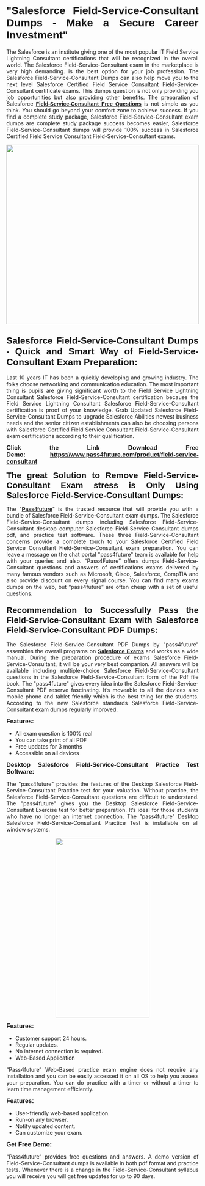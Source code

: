 
<h1 style="text-align: justify;"><span style="font-family:Tahoma,Geneva,sans-serif;"><strong>"Salesforce Field-Service-Consultant Dumps - Make a Secure Career Investment"</strong></span></h1>

<p style="text-align: justify;">The Salesforce is an institute giving one of the most popular IT Field Service Lightning Consultant certifications that will be recognized in the overall world. The Salesforce Field-Service-Consultant exam in the marketplace is very high demanding. is the best option for your job profession. The Salesforce Field-Service-Consultant Dumps can also help move you to the next level Salesforce Certified Field Service Consultant Field-Service-Consultant certificate exams. This dumps question is not only providing you job opportunities but also providing other benefits. The preparation of Salesforce <span style="font-family:Tahoma,Geneva,sans-serif;"><strong><a href="https://www.pass4future.com/questions/salesforce/field-service-consultant">Field-Service-Consultant Free Questions</a></strong></span> is not simple as you think. You should go beyond your comfort zone to achieve success. If you find a complete study package, Salesforce Field-Service-Consultant exam dumps are complete study package success becomes easier, Salesforce Field-Service-Consultant dumps will provide 100% success in Salesforce Certified Field Service Consultant Field-Service-Consultant exams.</p>

<p style="text-align: justify;"><a href="https://www.pass4future.com/product/field-service-consultant"><img alt="" src="https://lh3.googleusercontent.com/pw/AM-JKLVhEO4I138wJzOepD3laGU-R1M7eT-OTYdow6pCESip26lSeaxxzS9BVWUKuzj1e3L_MoxCfVgBEvV8ODwl1LGzlZbt6HJm3NXXplPwnYiBfuYM_eQCcVVRMaAwHdsl3AhHOZS-up7mzwmd4i4EpEGq=w1112-h625-no?authuser=0" style="width: 100%; height: 470px;" /></a></p>

<h2 style="text-align: justify;"><span style="font-size:24px;"><strong><span style="font-family:Tahoma,Geneva,sans-serif;">Salesforce Field-Service-Consultant Dumps - Quick and Smart Way of Field-Service-Consultant Exam Preparation:</span></strong></span></h2>

<p style="text-align: justify;">Last 10 years IT has been a quickly developing and growing industry. The folks choose networking and communication education. The most important thing is pupils are giving significant worth to the Field Service Lightning Consultant Salesforce Field-Service-Consultant certification because the Field Service Lightning Consultant Salesforce Field-Service-Consultant certification is proof of your knowledge. Grab Updated Salesforce Field-Service-Consultant Dumps to upgrade Salesforce Abilities newest business needs and the senior citizen establishments can also be choosing persons with Salesforce Certified Field Service Consultant Field-Service-Consultant exam certifications according to their qualification.</p>

<p style="text-align: justify;"><strong><span style="font-family:Lucida Sans Unicode,Lucida Grande,sans-serif;"><span style="font-size:16px;">Click the Link Download Free Demo: <a href="https://www.pass4future.com/product/field-service-consultant">https://www.pass4future.com/product/field-service-consultant</a></span></span></strong></p>

<p style="text-align: justify;"><strong><span style="font-size:22px;"><span style="font-family:Tahoma,Geneva,sans-serif;">The great Solution to Remove Field-Service-Consultant Exam stress is Only Using Salesforce Field-Service-Consultant Dumps:</span></span></strong></p>

<p style="text-align: justify;">The "<span style="font-family:Lucida Sans Unicode,Lucida Grande,sans-serif;"><a href="https://www.pass4future.com/"><strong>Pass4future</strong></a></span>" is the trusted resource that will provide you with a bundle of Salesforce Field-Service-Consultant exam dumps. The Salesforce Field-Service-Consultant dumps including Salesforce Field-Service-Consultant desktop computer Salesforce Field-Service-Consultant dumps pdf, and practice test software. These three Field-Service-Consultant concerns provide a complete touch to your Salesforce Certified Field Service Consultant Field-Service-Consultant exam preparation. You can leave a message on the chat portal "pass4future" team is available for help with your queries and also. “Pass4Future” offers dumps Field-Service-Consultant questions and answers of certifications exams delivered by many famous vendors such as Microsoft, Cisco, Salesforce, CompTIA and also provide discount on every signal course. You can find many exams dumps on the web, but “pass4future” are often cheap with a set of useful questions.</p>

<h3 style="text-align: justify;"><span style="font-size:22px;"><strong><span style="font-family:Tahoma,Geneva,sans-serif;">Recommendation to Successfully Pass the Field-Service-Consultant Exam with Salesforce Field-Service-Consultant PDF Dumps:</span></strong></span></h3>

<p style="text-align: justify;">The Salesforce Field-Service-Consultant PDF Dumps by "pass4future" assembles the overall programs on <span style="font-family:Lucida Sans Unicode,Lucida Grande,sans-serif;"><strong><a href="https://www.pass4future.com/salesforce">Salesforce Exams</a></strong></span> and works as a wide manual. During the preparation procedure of exams Salesforce Field-Service-Consultant, it will be your very best companion. All answers will be available including multiple-choice Salesforce Field-Service-Consultant questions in the Salesforce Field-Service-Consultant form of the Pdf file book. The "pass4future" gives every idea into the Salesforce Field-Service-Consultant PDF reserve fascinating. It’s moveable to all the devices also mobile phone and tablet friendly which is the best thing for the students. According to the new Salesforce standards Salesforce Field-Service-Consultant exam dumps regularly improved.</p>

<p style="text-align: justify;"><span style="font-family:Lucida Sans Unicode,Lucida Grande,sans-serif;"><span style="font-size:16px;"><strong>Features:</strong></span></span></p>

<ul>
	<li style="text-align: justify;">All exam question is 100% real</li>
	<li style="text-align: justify;">You can take print of all PDF</li>
	<li style="text-align: justify;">Free updates for 3 months </li>
	<li style="text-align: justify;">Accessible on all devices</li>
</ul>

<p style="text-align: justify;"><span style="font-family:Tahoma,Geneva,sans-serif;"><span style="font-size:16px;"><strong>Desktop Salesforce Field-Service-Consultant Practice Test Software:</strong></span></span></p>

<p style="text-align: justify;">The "pass4future" provides the features of the Desktop Salesforce Field-Service-Consultant Practice test for your valuation. Without practice, the Salesforce Field-Service-Consultant questions are difficult to understand. The "pass4future" gives you the Desktop Salesforce Field-Service-Consultant Exercise test for better preparation. It’s ideal for those students who have no longer an internet connection. The "pass4future" Desktop Salesforce Field-Service-Consultant Practice Test is installable on all window systems.</p>

<p style="text-align: center;"><a href="https://www.pass4future.com/product/field-service-consultant"><img alt="" src="https://lh3.googleusercontent.com/pw/AM-JKLV3yUm3jiqqIo1xIsj1VJ_UeysYexQY-pRYO0rIFl3vg11QZioN-gzffpw2AfKqFynWuvoXOreWrWS0swpr4xmOSWfwII2jvatteuqrfxiWGFBSHPiZUCoi33jqeymK5dmu-0enyX6tayRCAMHw05jv=s625-no?authuser=0" style="width: 70%; height: 470px;" /></a></p>

<p style="text-align: justify;"><span style="font-size:16px;"><span style="font-family:Lucida Sans Unicode,Lucida Grande,sans-serif;"><strong>Features:</strong></span></span></p>

<ul>
	<li style="text-align: justify;">Customer support 24 hours. </li>
	<li style="text-align: justify;">Regular updates. </li>
	<li style="text-align: justify;">No internet connection is required.</li>
	<li style="text-align: justify;">Web-Based Application</li>
</ul>

<p style="text-align: justify;">“Pass4future” Web-Based practice exam engine does not require any installation and you can be easily accessed it on all OS to help you assess your preparation. You can do practice with a timer or without a timer to learn time management efficiently.</p>

<p style="text-align: justify;"><strong><span style="font-size:16px;"><span style="font-family:Lucida Sans Unicode,Lucida Grande,sans-serif;">Features:</span></span></strong></p>

<ul>
	<li style="text-align: justify;">User-friendly web-based application.</li>
	<li style="text-align: justify;">Run-on any browser. </li>
	<li style="text-align: justify;">Notify updated content.</li>
	<li style="text-align: justify;">Can customize your exam.</li>
</ul>

<p style="text-align: justify;"><span style="font-size:16px;"><span style="font-family:Lucida Sans Unicode,Lucida Grande,sans-serif;"><strong>Get Free Demo:</strong></span></span></p>

<p style="text-align: justify;">“Pass4future” provides free questions and answers. A demo version of Field-Service-Consultant dumps is available in both pdf format and practice tests. Whenever there is a change in the Field-Service-Consultant syllabus you will receive you will get free updates for up to 90 days. </p>
